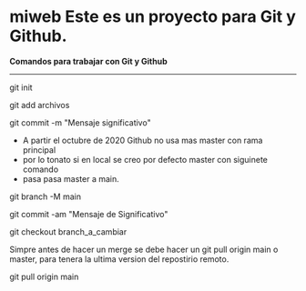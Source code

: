 # miweb Este es un proyecto para Git y Github.
**Comandos para trabajar con Git y Github**
<hr>
git init

git add archivos

git commit -m "Mensaje significativo"  

* A partir el octubre de 2020 Github no usa mas master con rama principal
* por lo tonato si en local se creo por defecto master con siguinete comando 
* pasa pasa master a main.

git branch -M main


git commit -am "Mensaje de Significativo"

git checkout branch_a_cambiar

Simpre antes de hacer un merge se debe hacer un git pull origin main o master, para tenera la ultima version del repostirio remoto.

git pull origin main
